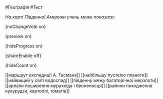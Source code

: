 #Географія #Тест

*На карті Південної Америки учень може показати:*

{noChangeVote on}

{preview on}

{hideProgress on}

{shareEnable off}

{hideCount on}

[[маршрут експедиції А. Тасмана]]
[[найбільшу пустелю планети]]
[[найвищий у світі водоспад]]
[[південну межу багаторічної мерзлоти]]
[[ареали поширення мурахоїда і броненосця]]
[[райони походження кукурудзи, картоплі, томатів]]

